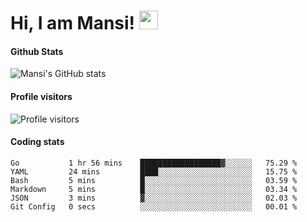 # Hi, I am Mansi! <img src="https://user-images.githubusercontent.com/1303154/88677602-1635ba80-d120-11ea-84d8-d263ba5fc3c0.gif" width="30px">

#### Github Stats

![Mansi's GitHub stats](https://github-readme-stats.vercel.app/api?username=mansikulkarni96&theme=tokyonight&count_private=true&show_icons=true&hide=contribs)

#### Profile visitors

![Profile visitors](https://visitor-badge.glitch.me/badge?page_id=page.id&left_color=grey&right_color=blue)

#### Coding stats

<!--START_SECTION:waka-->

```text
Go           1 hr 56 mins    ██████████████████▓░░░░░░   75.29 %
YAML         24 mins         ████░░░░░░░░░░░░░░░░░░░░░   15.75 %
Bash         5 mins          █░░░░░░░░░░░░░░░░░░░░░░░░   03.59 %
Markdown     5 mins          █░░░░░░░░░░░░░░░░░░░░░░░░   03.34 %
JSON         3 mins          ▓░░░░░░░░░░░░░░░░░░░░░░░░   02.03 %
Git Config   0 secs          ░░░░░░░░░░░░░░░░░░░░░░░░░   00.01 %
```

<!--END_SECTION:waka-->
